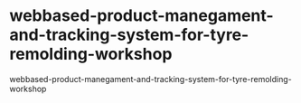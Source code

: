 # webbased-product-manegament-and-tracking-system-for-tyre-remolding-workshop
webbased-product-manegament-and-tracking-system-for-tyre-remolding-workshop
